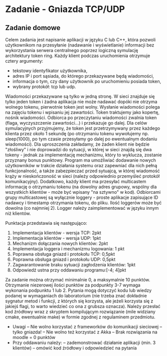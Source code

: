 # Zadanie - Gniazda TCP/UDP
## Zadanie domowe
Celem zadania jest napisanie aplikacji w języku C lub C++, która pozwoli użytkownikom na przesyłanie (nadawanie i wyświetlanie) informacji bez wykorzystania serwera centralnego poprzez logiczną symulację architektury token ring. Każdy klient podczas uruchomienia otrzymuje cztery argumenty:

- tekstowy identyfikator użytkownika,
- adres IP i port sąsiada, do którego przekazywane będą wiadomości,
- informacja o tym, czy dany użytkownik po uruchomieniu posiada token,
- wybrany protokół: tcp lub udp.

Wiadomości przekazywane są tylko w jedną stronę. W sieci znajduje się tylko jeden token i żadna aplikacja nie może nadawać dopóki nie otrzyma wolnego tokenu, pierwotnie token jest wolny. Wysłanie wiadomości polega na zajęciu tokenu i wpisaniu jej zawartości. Token traktujemy jako kopertę, nośnik wiadomości. Odbiorca po przeczytaniu wiadomości zwalnia token (flaga, wyczyszczenie zawartości...) i przekazuje go dalej. Dla celów symulacyjnych przyjmujemy, że token jest przetrzymywany przez każdego klienta przez około 1 sekundę (po otrzymaniu tokenu wywołujemy np. sleep(1000), po tym czasie przesyłamy go dalej po ewentualnym dodaniu wiadomości). Dla uproszczenia zakładamy, że żaden klient nie będzie "złośliwy" i nie doprowadzi do sytuacji, w której w sieci znajdą się dwa tokeny - jednak za implementację mechanizmu, który to wyklucza, zostanie przyznany bonus punktowy. Program ma umożliwiać dodawanie nowych użytkowników w trakcie działania systemu oraz zapewniać dla nich pełną funkcjonalność, a także zabezpieczać przed sytuajcą, w której wiadomość krąży w nieskończoność w sieci (należy odpowiednio przemyśleć protokół komunikacyjny). Dodatkowo, każdy klient ma przesyłać multicastem informację o otrzymaniu tokenu (na dowolny adres grupowy, wspólny dla wszystkich klientów - może być wpisany "na sztywno" w kod). Odbiorcami grupy multicastowej są wyłącznie loggery - proste aplikacje zapisujące ID nadawcy i timestamp otrzymania tokenu, do pliku. Ilość loggerów może być dowolna (co najmniej 2). Logger należy zaimplementować w języku innym niż klientów. 

Punktacja przedstawia się następująco:

1. Implementacja klientów - wersja TCP: 2pkt
2. Implementacja klientów - wersja UDP: 1pkt
3. Mechanizm dołączania nowych klientów: 2pkt
4. Implementacja loggera i mechanizmu logowania: 1 pkt
5. Poprawna obsługa gniazd i protokołu TCP: 0,5pkt
6. Poprawna obsługa gniazd i protokołu UDP: 0,5pkt
7. Zagwarantowanie braku sytuacji zagłodzenia klientów: 1pkt
8. Odpowiedź ustna przy oddawaniu programu:[-4; 4]pkt

Za zadanie można otrzymać minimalnie 0, a maksymalnie 10 punktów. Otrzymanie niezerowej ilości punktów za podpunkty 3-7 wymaga wykonania podpunktu 1 lub 2. Pytania mogą dotyczyć kodu lub wiedzy podanej w wymaganiach do laboratorium (nie trzeba znać dokładnie sygnatur metod i funkcji, z których się korzysta, ale jeżeli korzysta się z jakiejś flagi, to warto wiedzieć co ona z grubsza oznacza). Należy przesłać kod źródłowy wraz z skryptem kompilującym rozwiązanie (mile widziany cmake, ewentualnie make) w formie zgodnej z regulaminem przedmiotu.

- Uwagi
  – Nie wolno korzystać z frameworków do komunikacji sieciowej – tylko gniazda!
  – Nie wolno też korzystać z Akka
  – Brak rozwiązania na moodle = 0 punktów
- Przy oddawaniu należy:
  – zademonstrować działanie aplikacji (min. 3 klientów)
  – omówić kod źródłowy i odpowiedzieć na pytania
